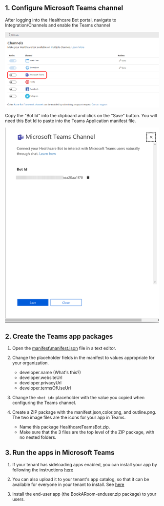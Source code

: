 

## 1. Configure Microsoft Teams channel
After logging into the Healthcare Bot portal, navigate to Integration/Channels and enable the Teams channel

![Portal](./portal1.png)

Copy the "Bot Id" into the clipboard and click on the "Save" button. You will need this Bot Id to paste into the Teams Application manifest file.

![Portal](./portal2.png)


## 2. Create the Teams app packages

1. Open the [manifest\manifest.json](../../manifest/manifest.json) file in a text editor.
2. Change the placeholder fields in the manifest to values appropriate for your organization.
    * developer.name (What's this?)
    * developer.websiteUrl
    * developer.privacyUrl
    * developer.termsOfUseUrl

3. Change the `<bot id>` placeholder with the value you copied when configuring the Teams channel.

4. Create a ZIP package with the manifest.json,color.png, and outline.png. The two image files are the icons for your app in Teams.

    * Name this package HealthcareTeamsBot.zip.
    * Make sure that the 3 files are the top level of the ZIP package, with no nested folders.

## 3. Run the apps in Microsoft Teams
1. If your tenant has sideloading apps enabled, you can install your app by following the instructions [here](https://docs.microsoft.com/en-us/microsoftteams/platform/concepts/deploy-and-publish/apps-upload#load-your-package-into-teams)

2. You can also upload it to your tenant's app catalog, so that it can be available for everyone in your tenant to install. See [here](https://docs.microsoft.com/en-us/MicrosoftTeams/manage-apps)

3. Install the end-user app (the BookARoom-enduser.zip package) to your users.    